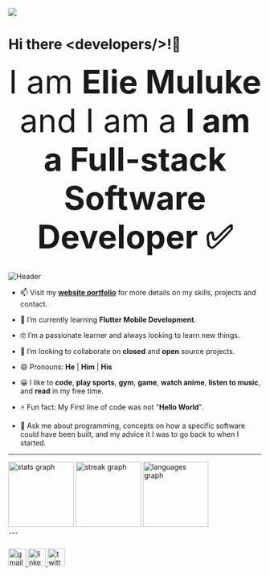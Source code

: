 <p align="left">
  <a href="https://skillicons.dev">
    <img src="https://skillicons.dev/icons?i=html,css,js,jquery,bootstrap,java,cs,nodejs,express,react,redux,next,python,php,dart,flutter,ts,mongo,mysql,unity,git,github,netlify,heroku,idea,vscode,vercel" />
  </a>
</p>

# Hi there &lt;developers/&gt;!👋

<center style="text-align:center;font-size:4rem;">I am <span style="font-weight:bold;">Elie Muluke</span> and I am a <span style="font-weight:bold;">I am a Full-stack Software Developer ✅</span> </center>
 <br/>

![Header](https://user-images.githubusercontent.com/59575502/127335491-fdba1874-e943-4d3c-ab8c-678ffe22f8b8.png)

- 📫 Visit my **[website portfolio](https://eliemuluke.me)** for more details on my skills, projects and contact.

- 🌱 I’m currently learning **Flutter Mobile Development**.
- 🤓 I’m a passionate learner and always looking to learn new things.
- 👯 I’m looking to collaborate on **closed** and **open** source projects.
- 😄 Pronouns: **He** | **Him** | **His**
- 😀 I like to **code**, **play sports**, **gym**, **game**, **watch anime**, **listen to music**, and **read** in my free time.
- ⚡ Fun fact: My First line of code was not "**Hello World**".
- 💬 Ask me about programming, concepts on how a specific software could have been built, and my advice it I was to go back to when I started.

---
<div align="left">
  <img src="https://github-readme-stats.vercel.app/api?username=ElieMuluke&hide_title=false&hide_rank=false&show_icons=true&include_all_commits=true&count_private=true&disable_animations=false&theme=dracula&locale=en&hide_border=false" height="130" alt="stats graph"  />
  <img src="https://streak-stats.demolab.com?user=ElieMuluke&locale=en&mode=daily&theme=dracula&hide_border=false&border_radius=5" height="130" alt="streak graph" />
  <img src="https://github-readme-stats.vercel.app/api/top-langs?username=ElieMuluke&locale=en&hide_title=false&layout=compact&card_width=320&langs_count=5&theme=dracula&hide_border=false" height="130" alt="languages graph" />
</div>
---

###

<div align="left">
  <a href="mailto:eliemuluke@gmail.com" target="_blank">
    <img src="https://img.shields.io/static/v1?message=Gmail&logo=gmail&label=&color=D14836&logoColor=white&labelColor=&style=for-the-badge" height="35" alt="gmail logo"  />
  </a>
  <a href="https://www.linkedin.com/in/eliemuluke/" target="_blank">
    <img src="https://img.shields.io/static/v1?message=LinkedIn&logo=linkedin&label=&color=0077B5&logoColor=white&labelColor=&style=for-the-badge" height="35" alt="linkedin logo"  />
  </a>
  <a href="https://twitter.com/ElieMuluke" target="_blank">
    <img src="https://img.shields.io/static/v1?message=Twitter&logo=twitter&label=&color=1DA1F2&logoColor=white&labelColor=&style=for-the-badge" height="35" alt="twitter logo"  />
  </a>
</div>

###
